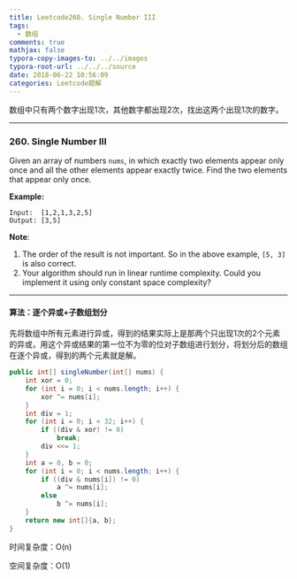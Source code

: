 ```yaml
---
title: Leetcode260. Single Number III
tags:
  - 数组
comments: true
mathjax: false
typora-copy-images-to: ../../images
typora-root-url: ../../../source
date: 2018-06-22 10:56:09
categories: Leetcode题解
---
```


数组中只有两个数字出现1次，其他数字都出现2次，找出这两个出现1次的数字。

<!-- more -->

---

### 260. Single Number III

Given an array of numbers `nums`, in which exactly two elements appear only once and all the other elements appear exactly twice. Find the two elements that appear only once.

**Example:**

```
Input:  [1,2,1,3,2,5]
Output: [3,5]
```

**Note**:

1. The order of the result is not important. So in the above example, `[5, 3]` is also correct.
2. Your algorithm should run in linear runtime complexity. Could you implement it using only constant space complexity?

---

#### 算法：逐个异或+子数组划分

先将数组中所有元素进行异或，得到的结果实际上是那两个只出现1次的2个元素的异或，用这个异或结果的第一位不为零的位对子数组进行划分，将划分后的数组在逐个异或，得到的两个元素就是解。

```java
public int[] singleNumber(int[] nums) {
    int xor = 0;
    for (int i = 0; i < nums.length; i++) {
        xor ^= nums[i];
    }
    int div = 1;
    for (int i = 0; i < 32; i++) {
        if ((div & xor) != 0) 
            break;
        div <<= 1;
    }
    int a = 0, b = 0;
    for (int i = 0; i < nums.length; i++) {
        if ((div & nums[i]) != 0)
            a ^= nums[i];
        else
            b ^= nums[i];
    }
    return new int[]{a, b};
}
```

时间复杂度：O(n)

空间复杂度：O(1)